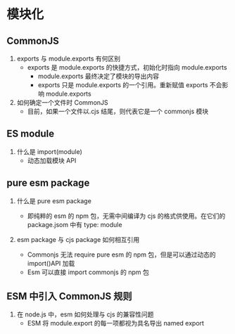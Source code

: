 # 模块化

## CommonJS

1. exports 与 module.exports 有何区别
   - exports 是 module.exports 的快捷方式，初始化时指向 module.exports
     - module.exports 最终决定了模块的导出内容
     - exports 只是 module.exports 的一个引用。重新赋值 exports 不会影响 module.exports
2. 如何确定一个文件时 CommonJS
   - 目前，如果一个文件以.cjs 结尾，则代表它是一个 commonjs 模块

## ES module

1. 什么是 import(module)
   - 动态加载模块 API

## pure esm package

1. 什么是 pure esm package

   - 即纯粹的 esm 的 npm 包，无需中间编译为 cjs 的格式供使用。在它们的 package.jsom 中有 type: module

2. esm package 与 cjs package 如何相互引用

   - Commonjs 无法 require pure esm 的 npm 包，但是可以通过动态的 import()API 加载
   - Esm 可以直接 import commonjs 的 npm 包

## ESM 中引入 CommonJS 规则

1. 在 node.js 中，esm 如何处理与 cjs 的兼容性问题
   - ESM 将 module.export 的每一项都视为具名导出 named export

